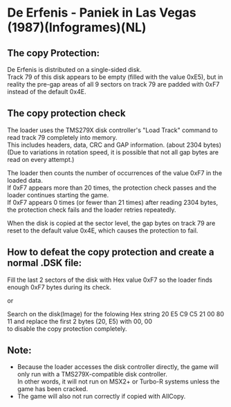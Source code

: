 # De Erfenis - Paniek in Las Vegas (1987)(Infogrames)(NL)

## The copy Protection:

De Erfenis is distributed on a single-sided disk.  
Track 79 of this disk appears to be empty (filled with the value 0xE5), but in reality the pre-gap areas of all 9 sectors on track 79 are padded with 0xF7 instead of the default 0x4E.

## The copy protection check

The loader uses the TMS279X disk controller's "Load Track" command to read track 79 completely into memory.  
This includes headers, data, CRC and GAP information. (about 2304 bytes)  
(Due to variations in rotation speed, it is possible that not all gap bytes are read on every attempt.)

The loader then counts the number of occurrences of the value 0xF7 in the loaded data.  
If 0xF7 appears more than 20 times, the protection check passes and the loader continues starting the game.  
If 0xF7 appears 0 times (or fewer than 21 times) after reading 2304 bytes, the protection check fails and the loader retries repeatedly.  

When the disk is copied at the sector level, the gap bytes on track 79 are reset to the default value 0x4E, which causes the protection to fail.

## How to defeat the copy protection and create a normal .DSK file:

Fill the last 2 sectors of the disk with Hex value 0xF7 so the loader finds enough 0xF7 bytes during its check.

or  

Search on the disk(Image) for the folowing Hex string 20 E5 C9 C5 21 00 80 11 and replace the first 2 bytes (20, E5) with 00, 00  
to disable the copy protection completely.



## Note:

- Because the loader accesses the disk controller directly, the game will only run with a TMS279X-compatible disk controller.  
  In other words, it will not run on MSX2+ or Turbo-R systems unless the game has been cracked.
- The game will also not run correctly if copied with AllCopy.